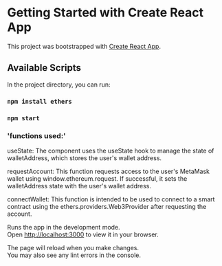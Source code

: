 # Getting Started with Create React App

This project was bootstrapped with [Create React App](https://github.com/facebook/create-react-app).

## Available Scripts

In the project directory, you can run:

### `npm install ethers`

### `npm start`

### 'functions used:' 

useState: The component uses the useState hook to manage the state of walletAddress, which stores the user's wallet address.

requestAccount: This function requests access to the user's MetaMask wallet using window.ethereum.request. If successful, it sets the walletAddress state with the user's wallet address.

connectWallet: This function is intended to be used to connect to a smart contract using the ethers.providers.Web3Provider after requesting the account.







Runs the app in the development mode.\
Open [http://localhost:3000](http://localhost:3000) to view it in your browser.

The page will reload when you make changes.\
You may also see any lint errors in the console.

